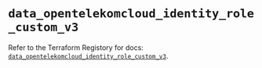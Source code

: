 # `data_opentelekomcloud_identity_role_custom_v3`

Refer to the Terraform Registory for docs: [`data_opentelekomcloud_identity_role_custom_v3`](https://registry.terraform.io/providers/opentelekomcloud/opentelekomcloud/1.35.12/docs/data-sources/identity_role_custom_v3).
